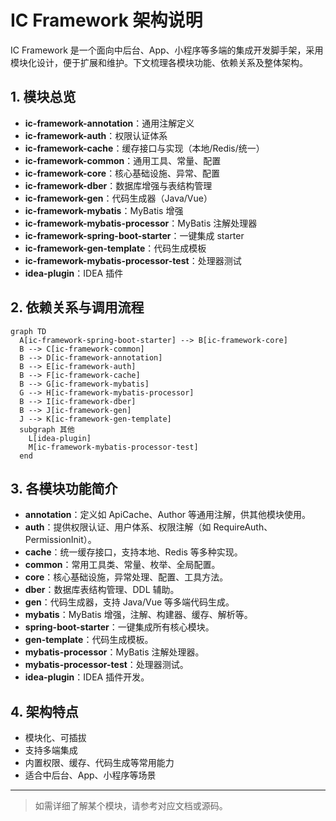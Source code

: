 # IC Framework 架构说明

IC Framework 是一个面向中后台、App、小程序等多端的集成开发脚手架，采用模块化设计，便于扩展和维护。下文梳理各模块功能、依赖关系及整体架构。

## 1. 模块总览

- **ic-framework-annotation**：通用注解定义
- **ic-framework-auth**：权限认证体系
- **ic-framework-cache**：缓存接口与实现（本地/Redis/统一）
- **ic-framework-common**：通用工具、常量、配置
- **ic-framework-core**：核心基础设施、异常、配置
- **ic-framework-dber**：数据库增强与表结构管理
- **ic-framework-gen**：代码生成器（Java/Vue）
- **ic-framework-mybatis**：MyBatis 增强
- **ic-framework-mybatis-processor**：MyBatis 注解处理器
- **ic-framework-spring-boot-starter**：一键集成 starter
- **ic-framework-gen-template**：代码生成模板
- **ic-framework-mybatis-processor-test**：处理器测试
- **idea-plugin**：IDEA 插件

## 2. 依赖关系与调用流程

```mermaid
graph TD
  A[ic-framework-spring-boot-starter] --> B[ic-framework-core]
  B --> C[ic-framework-common]
  B --> D[ic-framework-annotation]
  B --> E[ic-framework-auth]
  B --> F[ic-framework-cache]
  B --> G[ic-framework-mybatis]
  G --> H[ic-framework-mybatis-processor]
  B --> I[ic-framework-dber]
  B --> J[ic-framework-gen]
  J --> K[ic-framework-gen-template]
  subgraph 其他
    L[idea-plugin]
    M[ic-framework-mybatis-processor-test]
  end
```

## 3. 各模块功能简介

- **annotation**：定义如 ApiCache、Author 等通用注解，供其他模块使用。
- **auth**：提供权限认证、用户体系、权限注解（如 RequireAuth、PermissionInit）。
- **cache**：统一缓存接口，支持本地、Redis 等多种实现。
- **common**：常用工具类、常量、枚举、全局配置。
- **core**：核心基础设施，异常处理、配置、工具方法。
- **dber**：数据库表结构管理、DDL 辅助。
- **gen**：代码生成器，支持 Java/Vue 等多端代码生成。
- **mybatis**：MyBatis 增强，注解、构建器、缓存、解析等。
- **spring-boot-starter**：一键集成所有核心模块。
- **gen-template**：代码生成模板。
- **mybatis-processor**：MyBatis 注解处理器。
- **mybatis-processor-test**：处理器测试。
- **idea-plugin**：IDEA 插件开发。

## 4. 架构特点

- 模块化、可插拔
- 支持多端集成
- 内置权限、缓存、代码生成等常用能力
- 适合中后台、App、小程序等场景

---

> 如需详细了解某个模块，请参考对应文档或源码。

